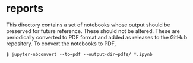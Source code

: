 # reports

This directory contains a set of notebooks whose output should be preserved for future reference.
These should not be altered.
These are periodically converted to PDF format and added as releases to the GitHub repository.
To convert the notebooks to PDF,

```shell
$ jupyter-nbconvert --to=pdf --output-dir=pdfs/ *.ipynb
```